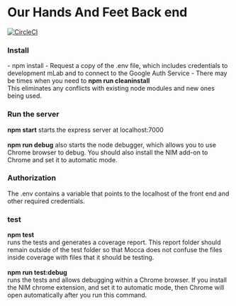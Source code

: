 # Our Hands And Feet Back end
[![CircleCI](https://circleci.com/gh/UltimatePromotions/OurHandsAndFeetBackend.svg?style=svg)](https://circleci.com/gh/UltimatePromotions/OurHandsAndFeetBackend)

<h3>Install</h3>
- npm install
- Request a copy of the .env file, which includes credentials to development mLab and to connect to the Google Auth Service
- There may be times when you need to <b>npm run cleaninstall</b><br>This eliminates any conflicts with existing node modules and new ones being used.

<h3>Run the server</h3>
<b>npm start</b> starts the express server at localhost:7000<br>
<br>
<b>npm run debug</b> also starts the node debugger, which allows you to use Chrome browser to debug. You should also install the NIM add-on to Chrome and set it to automatic mode.

<h3>Authorization</h3>
The .env contains a variable that points to the localhost of the front end and other required credentials.<br>

<h3>test</h3>
<b>npm test</b><br>
runs the tests and generates a coverage report. This report folder should remain outside of the test folder so that Mocca does not confuse the files inside coverage with files that it should be testing.<br><br>
<b>npm run test:debug</b><br>
runs the tests and allows debugging within a Chrome browser. If you install the NIM chrome extension, and set it to automatic mode, then Chrome will open automatically after you run this command.

